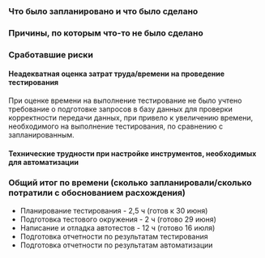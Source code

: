 ### Что было запланировано и что было сделано
### Причины, по которым что-то не было сделано
### Сработавшие риски

#### Неадекватная оценка затрат труда/времени на проведение тестирования
При оценке времени на выполнение тестирование не было учтено требование о подготовке запросов в базу данных для проверки корректности передачи данных, при привело к увеличению времени, необходимого на выполнение тестирования, по сравнению с запланированным.

#### Технические трудности при настройке инструментов, необходимых для автоматизации


### Общий итог по времени (сколько запланировали/сколько потратили с обоснованием расхождения)
* Планирование тестирования - 2,5 ч (готов к 30 июня)
* Подготовка тестового окружения - 2 ч (готово 29 июня)
* Написание и отладка автотестов - 12 ч (готово 16 июля)
* Подготовка отчетности по результатам тестирования
* Подготовка отчетности по результатам автоматизации

